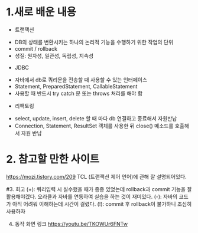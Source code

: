 # 1.새로 배운 내용
- 트랜잭션
* DB의 상태를 변환시키는 하나의 논리적 기능을 수행하기 위한 작업의 단위
* commit /  rollback
* 성질: 원자성, 일관성, 독립성, 지속성

- JDBC
* 자바에서 db로 쿼리문을 전송할 때 사용할 수 있는 인터페이스
* Statement, PreparedStatement, CallableStatement
* 사용할 때 반드시 try catch 문 또는 throws 처리를 해야 함

- 리팩토링
* select, update, insert, delete 할 때 마다 db 연결하고 종료해서 자원반납
* Connection, Statement, ResultSet 객체를 사용한 뒤 close() 메소드를 호출해서 자원 반납

# 2. 참고할 만한 사이트
<https://mozi.tistory.com/209>
TCL (트랜잭션 제어 언어)에 관해 잘 설명되어있다.

#3. 회고
(+): 쿼리입력 시 실수했을 때가 종종 있었는데 rollback과 commit 기능을 잘 활용해야겠다. 오라클과 자바를 연동하여 실습을 하는 것이 재미있다.
(-): 자바의 코드가 아직 어려워 이해하는데 시간이 걸렸다.
(!): commit 후 rollback이 불가하니 조심히 사용하자

4. 동작 화면 링크
<https://youtu.be/TKOWUr6FNTw>
